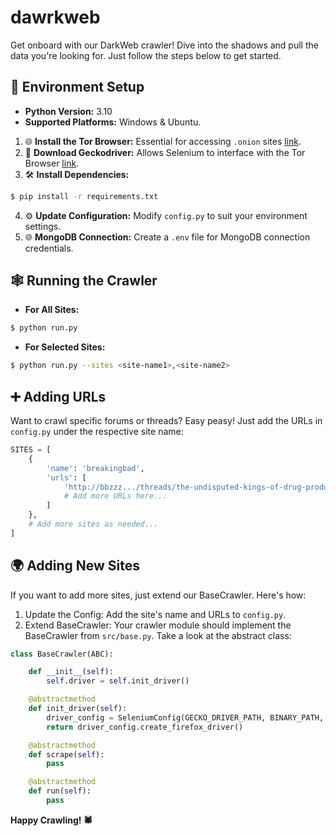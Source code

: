 # dawrkweb

Get onboard with our DarkWeb crawler! Dive into the shadows and pull the data you're looking for. Just follow the steps below to get started.


## 🚀 **Environment Setup**

- **Python Version:** 3.10
- **Supported Platforms:** Windows & Ubuntu.

1. 🌐 **Install the Tor Browser:** Essential for accessing `.onion` sites [link](https://www.torproject.org/download/).
2. 🦊 **Download Geckodriver:** Allows Selenium to interface with the Tor Browser [link](https://github.com/mozilla/geckodriver/releases).
3. 🛠 **Install Dependencies:**
```bash
$ pip install -r requirements.txt
```
4. ⚙️ **Update Configuration:** Modify `config.py` to suit your environment settings.
5. 🌐 **MongoDB Connection:** Create a `.env` file for MongoDB connection credentials.


## 🕸 **Running the Crawler**

- **For All Sites:**
```bash
$ python run.py
```

- **For Selected Sites:**

```bash
$ python run.py --sites <site-name1>,<site-name2>
```

## ➕ Adding URLs
Want to crawl specific forums or threads? Easy peasy! Just add the URLs in `config.py` under the respective site name:

```python
SITES = [
    {
        'name': 'breakingbad',
        'urls': [
            'http://bbzzz.../threads/the-undisputed-kings-of-drug-production...8103',
            # Add more URLs here...
        ]
    },
    # Add more sites as needed...
]
```

## 🌍 Adding New Sites
If you want to add more sites, just extend our BaseCrawler. Here's how:

1. Update the Config: Add the site's name and URLs to `config.py`.
2. Extend BaseCrawler: Your crawler module should implement the BaseCrawler from `src/base.py`. Take a look at the abstract class:

```python
class BaseCrawler(ABC):

    def __init__(self):
        self.driver = self.init_driver()

    @abstractmethod
    def init_driver(self):
        driver_config = SeleniumConfig(GECKO_DRIVER_PATH, BINARY_PATH, PROFILE_PATH)
        return driver_config.create_firefox_driver()

    @abstractmethod
    def scrape(self):
        pass

    @abstractmethod
    def run(self):
        pass
```

**Happy Crawling! 🕷️**
